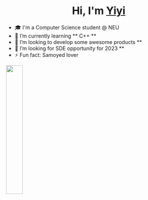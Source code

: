 <h1 align ="center" >Hi, I'm <a href="https://yiyiwang.netlify.app/">Yiyi</a></h1>

- 🎓 I'm a Computer Science student @ NEU
- 🌱 I’m currently learning ** C++ **
- 👯 I’m looking to develop some awesome products **
- 🤔 I’m looking for SDE opportunity for 2023 **
- ⚡ Fun fact: Samoyed lover

<img src="https://user-images.githubusercontent.com/90237052/168224863-145adebc-4fd6-49ad-8d45-b9339b2f0dec.GIF" width="30%" height="30%"/>
